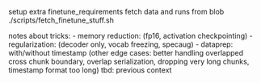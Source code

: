 
setup extra finetune_requirements
fetch data and runs from blob
    ./scripts/fetch_finetune_stuff.sh

notes about tricks:
    - memory reduction:
        (fp16, activation checkpointing)
    - regularization:
        (decoder only, vocab freezing, specaug)
    - dataprep: 
        with/without timestamp
        (other edge cases: better handling overlapped cross chunk boundary, overlap serialization, 
         dropping very long chunks, timestamp format too long)
        tbd: previous context
